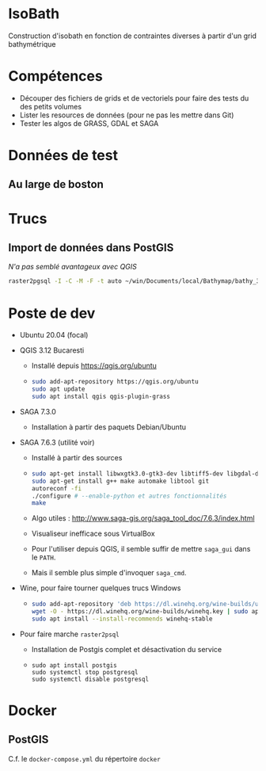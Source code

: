 IsoBath
=======

Construction d'isobath en fonction de contraintes diverses à partir d'un grid bathymétrique

# Compétences

* Découper des fichiers de grids et de vectoriels pour faire des tests du des petits volumes
* Lister les resources de données (pour ne pas les mettre dans Git)
* Tester les algos de GRASS, GDAL et SAGA

# Données de test

## Au large de boston

# Trucs

## Import de données dans PostGIS
_N'a pas semblé avantageux avec QGIS_
```bash
raster2pgsql -I -C -M -F -t auto ~/win/Documents/local/Bathymap/bathy_30m/navd_bath_30m/w001001.adf | psql -U admin -d gis -h localhost
```

# Poste de dev

* Ubuntu 20.04 (focal)
* QGIS 3.12 Bucaresti
  * Installé depuis https://qgis.org/ubuntu
  * ```bash
    sudo add-apt-repository https://qgis.org/ubuntu
    sudo apt update
    sudo apt install qgis qgis-plugin-grass
    ```

 * SAGA 7.3.0
   * Installation à partir des paquets Debian/Ubuntu
 * SAGA 7.6.3 (utilité voir)
   * Installé à partir des sources
   * ```bash
     sudo apt-get install libwxgtk3.0-gtk3-dev libtiff5-dev libgdal-dev libproj-dev libexpat-dev wx-common libogdi-dev unixodbc-dev 
     sudo apt-get install g++ make automake libtool git
     autoreconf -fi
     ./configure # --enable-python et autres fonctionnalités
     make
     ```
   * Algo utiles : http://www.saga-gis.org/saga_tool_doc/7.6.3/index.html
   * Visualiseur inefficace sous VirtualBox

   * Pour l'utiliser depuis QGIS, il semble suffir de mettre `saga_gui` dans le `PATH`.
   * Mais il semble plus simple d'invoquer `saga_cmd`.

 * Wine, pour faire tourner quelques trucs Windows
   * ```bash
     sudo add-apt-repository 'deb https://dl.winehq.org/wine-builds/ubuntu/ focal main'
     wget -O - https://dl.winehq.org/wine-builds/winehq.key | sudo apt-key  add -
     sudo apt install --install-recommends winehq-stable

 * Pour faire marche `raster2psql`
   * Installation de Postgis complet et désactivation du service
   * ```
     sudo apt install postgis
     sudo systemctl stop postgresql
     sudo systemctl disable postgresql
     ``` 
# Docker

## PostGIS

C.f. le `docker-compose.yml` du répertoire `docker` 